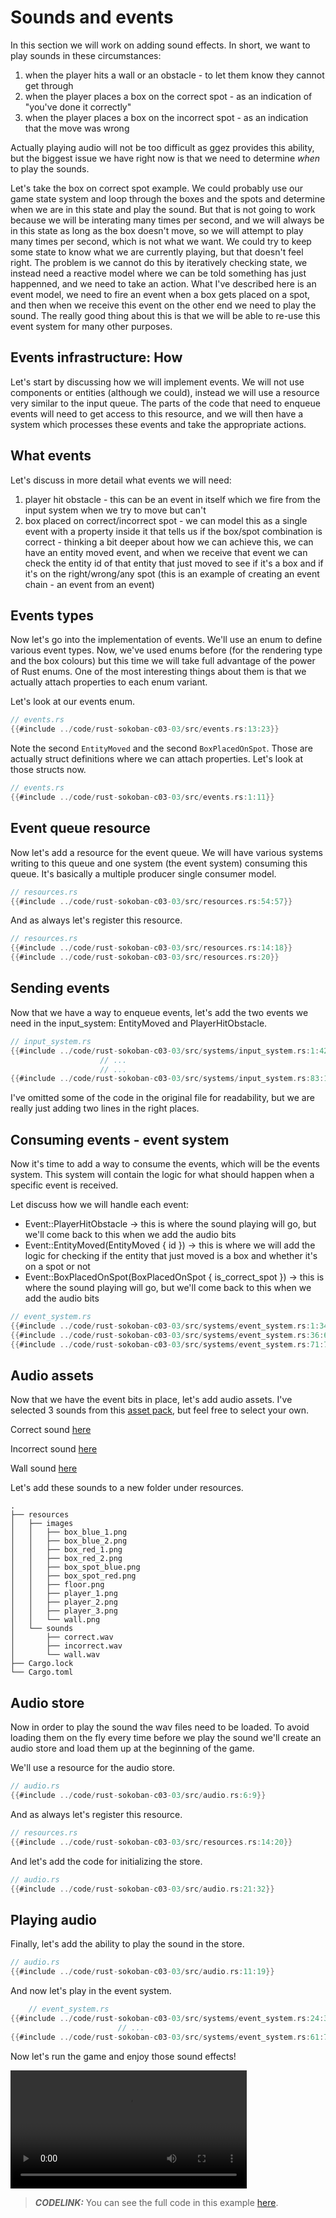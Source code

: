 # Sounds and events

In this section we will work on adding sound effects. In short, we want to play sounds in these circumstances: 
1. when the player hits a wall or an obstacle - to let them know they cannot get through
1. when the player places a box on the correct spot - as an indication of "you've done it correctly"
1. when the player places a box on the incorrect spot - as an indication that the move was wrong

Actually playing audio will not be too difficult as ggez provides this ability, but the biggest issue we have right now is that we need to determine *when* to play the sounds. 

Let's take the box on correct spot example. We could probably use our game state system and loop through the boxes and the spots and determine when we are in this state and play the sound. But that is not going to work because we will be interating many times per second, and we will always be in this state as long as the box doesn't move, so we will attempt to play many times per second, which is not what we want. We could try to keep some state to know what we are currently playing, but that doesn't feel right. The problem is we cannot do this by iteratively checking state, we instead need a reactive model where we can be told something has just happenned, and we need to take an action. What I've described here is an event model, we need to fire an event when a box gets placed on a spot, and then when we receive this event on the other end we need to play the sound. The really good thing about this is that we will be able to re-use this event system for many other purposes.

## Events infrastructure: How
Let's start by discussing how we will implement events. We will not use components or entities (although we could), instead we will use a resource very similar to the input queue. The parts of the code that need to enqueue events will need to get access to this resource, and we will then have a system which processes these events and take the appropriate actions.

## What events
Let's discuss in more detail what events we will need:
1. player hit obstacle - this can be an event in itself which we fire from the input system when we try to move but can't
1. box placed on correct/incorrect spot - we can model this as a single event with a property inside it that tells us if the box/spot combination is correct - thinking a bit deeper about how we can achieve this, we can have an entity moved event, and when we receive that event we can check the entity id of that entity that just moved to see if it's a box and if it's on the right/wrong/any spot (this is an example of creating an event chain - an event from an event)

## Events types
Now let's go into the implementation of events. We'll use an enum to define various event types. Now, we've used enums before (for the rendering type and the box colours) but this time we will take full advantage of the power of Rust enums. One of the most interesting things about them is that we actually attach properties to each enum variant. 

Let's look at our events enum.

```rust
// events.rs
{{#include ../code/rust-sokoban-c03-03/src/events.rs:13:23}}
```

Note the second `EntityMoved` and the second `BoxPlacedOnSpot`. Those are actually struct definitions where we can attach properties. Let's look at those structs now.

```rust
// events.rs
{{#include ../code/rust-sokoban-c03-03/src/events.rs:1:11}}
```

## Event queue resource
Now let's add a resource for the event queue. We will have various systems writing to this queue and one system (the event system) consuming this queue. It's basically a multiple producer single consumer model. 

```rust
// resources.rs
{{#include ../code/rust-sokoban-c03-03/src/resources.rs:54:57}}
```

And as always let's register this resource.

```rust
// resources.rs
{{#include ../code/rust-sokoban-c03-03/src/resources.rs:14:18}}
{{#include ../code/rust-sokoban-c03-03/src/resources.rs:20}}
```

## Sending events
Now that we have a way to enqueue events, let's add the two events we need in the input_system: EntityMoved and PlayerHitObstacle.

```rust
// input_system.rs
{{#include ../code/rust-sokoban-c03-03/src/systems/input_system.rs:1:42}}
                    // ...
                    // ...
{{#include ../code/rust-sokoban-c03-03/src/systems/input_system.rs:83:124}}
```

I've omitted some of the code in the original file for readability, but we are really just adding two lines in the right places. 

## Consuming events - event system
Now it's time to add a way to consume the events, which will be the events system. This system will contain the logic for what should happen when a specific event is received.

Let discuss how we will handle each event:
* Event::PlayerHitObstacle -> this is where the sound playing will go, but we'll come back to this when we add the audio bits
* Event::EntityMoved(EntityMoved { id }) -> this is where we will add the logic for checking if the entity that just moved is a box and whether it's on a spot or not 
* Event::BoxPlacedOnSpot(BoxPlacedOnSpot { is_correct_spot }) -> this is where the sound playing will go, but we'll come back to this when we add the audio bits

```rust
// event_system.rs
{{#include ../code/rust-sokoban-c03-03/src/systems/event_system.rs:1:34}}
{{#include ../code/rust-sokoban-c03-03/src/systems/event_system.rs:36:63}}
{{#include ../code/rust-sokoban-c03-03/src/systems/event_system.rs:71:78}}

```

## Audio assets
Now that we have the event bits in place, let's add audio assets. I've selected 3 sounds from this [asset pack](https://opengameart.org/content/512-sound-effects-8-bit-style), but feel free to select your own.

Correct sound [here](./sounds/correct.wav)

Incorrect sound [here](./sounds/incorrect.wav)

Wall sound [here](./sounds/wall.wav)

Let's add these sounds to a new folder under resources.

```
.
├── resources
│   ├── images
│   │   ├── box_blue_1.png
│   │   ├── box_blue_2.png
│   │   ├── box_red_1.png
│   │   ├── box_red_2.png
│   │   ├── box_spot_blue.png
│   │   ├── box_spot_red.png
│   │   ├── floor.png
│   │   ├── player_1.png
│   │   ├── player_2.png
│   │   ├── player_3.png
│   │   └── wall.png
│   └── sounds
│       ├── correct.wav
│       ├── incorrect.wav
│       └── wall.wav
├── Cargo.lock
└── Cargo.toml
```

## Audio store
Now in order to play the sound the wav files need to be loaded. To avoid loading them on the fly every time before we play the sound we'll create an audio store and load them up at the beginning of the game. 

We'll use a resource for the audio store.

```rust
// audio.rs
{{#include ../code/rust-sokoban-c03-03/src/audio.rs:6:9}}
```

And as always let's register this resource.

```rust
// resources.rs
{{#include ../code/rust-sokoban-c03-03/src/resources.rs:14:20}}
```

And let's add the code for initializing the store.

```rust
// audio.rs
{{#include ../code/rust-sokoban-c03-03/src/audio.rs:21:32}}
```

## Playing audio
Finally, let's add the ability to play the sound in the store.

```rust
// audio.rs
{{#include ../code/rust-sokoban-c03-03/src/audio.rs:11:19}}
```

And now let's play in the event system.

```rust
    // event_system.rs
{{#include ../code/rust-sokoban-c03-03/src/systems/event_system.rs:24:37}}
                        // ...
{{#include ../code/rust-sokoban-c03-03/src/systems/event_system.rs:61:73}}
```

Now let's run the game and enjoy those sound effects!

<video width="75%" controls>
    <source src="./videos/audio.mov" type="video/mp4">
</video>

> **_CODELINK:_**  You can see the full code in this example [here](https://github.com/iolivia/rust-sokoban/tree/master/code/rust-sokoban-c03-03).
